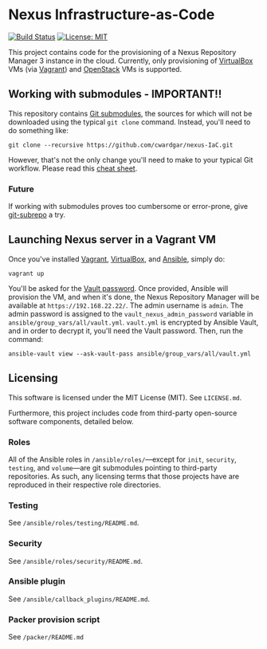 # Nexus Infrastructure-as-Code

[![Build Status](https://travis-ci.org/cwardgar/nexus-IaC.svg?branch=master)](https://travis-ci.org/cwardgar/nexus-IaC)
[![License: MIT](https://img.shields.io/badge/License-MIT-yellow.svg)](https://opensource.org/licenses/MIT)

This project contains code for the provisioning of a Nexus Repository Manager 3 instance in the cloud.
Currently, only provisioning of [VirtualBox](https://www.virtualbox.org) VMs
(via [Vagrant](https://www.vagrantup.com/)) and [OpenStack](https://www.openstack.org/) VMs is supported.

## Working with submodules - IMPORTANT!!

This repository contains [Git submodules](https://git-scm.com/book/en/v2/Git-Tools-Submodules), the sources for which
will not be downloaded using the typical `git clone` command. Instead, you'll need to do something like:
```
git clone --recursive https://github.com/cwardgar/nexus-IaC.git
```

However, that's not the only change you'll need to make to your typical Git workflow. Please read this
[cheat sheet](https://medium.com/@porteneuve/mastering-git-submodules-34c65e940407#5450).

### Future

If working with submodules proves too cumbersome or error-prone, give
[git-subrepo](https://github.com/ingydotnet/git-subrepo#readme) a try.

## Launching Nexus server in a Vagrant VM

Once you've installed [Vagrant](https://www.vagrantup.com/downloads.html), [VirtualBox](
https://www.virtualbox.org/wiki/Downloads), and [Ansible](
 http://docs.ansible.com/ansible/latest/intro_installation.html#installing-the-control-machine), simply do:

```
vagrant up
```

You'll be asked for the [Vault password](ansible/README.md#ansible-vault). Once provided, Ansible will provision
the VM, and when it's done, the Nexus Repository Manager will be available at `https://192.168.22.22/`.
The admin username is `admin`. The admin password is assigned to the `vault_nexus_admin_password` variable in
`ansible/group_vars/all/vault.yml`. `vault.yml` is encrypted by Ansible Vault, and in order to decrypt it,
you'll need the Vault password. Then, run the command:

```
ansible-vault view --ask-vault-pass ansible/group_vars/all/vault.yml
```

## Licensing

This software is licensed under the MIT License (MIT). See `LICENSE.md`.

Furthermore, this project includes code from third-party open-source software components, detailed below.

### Roles

All of the Ansible roles in `/ansible/roles/`—except for `init`, `security`, `testing`, and `volume`—are git submodules
pointing to third-party repositories. As such, any licensing terms that those projects have are
reproduced in their respective role directories.

### Testing

See `/ansible/roles/testing/README.md`.

### Security

See `/ansible/roles/security/README.md`.

### Ansible plugin

See `/ansible/callback_plugins/README.md`.

### Packer provision script

See `/packer/README.md`
